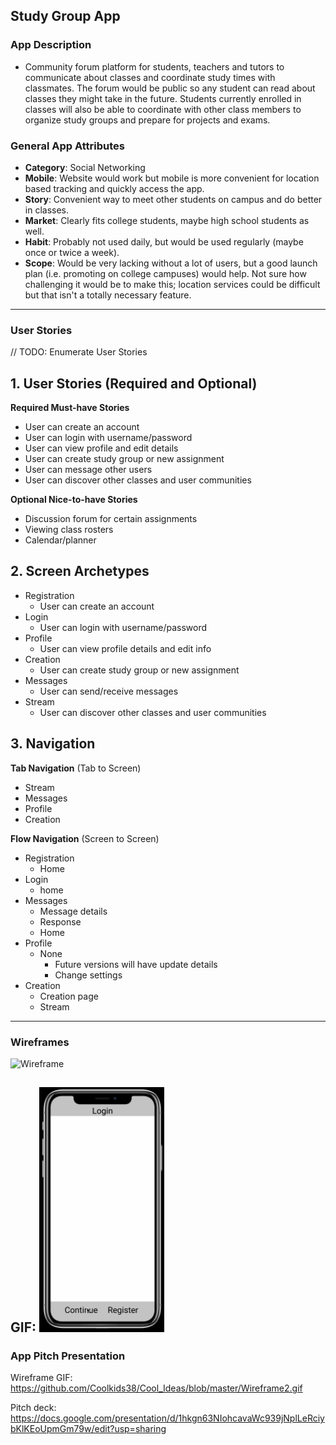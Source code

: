 ## Study Group App

### App Description
  - Community forum platform for students, teachers and tutors to communicate about classes and coordinate study times with classmates. The forum would be public so any student can read about classes they might take in the future. Students currently enrolled in classes will also be able to coordinate with other class members to organize study groups and prepare for projects and exams. 

### General App Attributes


- **Category**: Social Networking
- **Mobile**: Website would work but mobile is more convenient for location based tracking and quickly access the app. 
- **Story**: Convenient way to meet other students on campus and do better in classes.
- **Market**: Clearly fits college students, maybe high school students as well.
- **Habit**: Probably not used daily, but would be used regularly (maybe once or twice a week).
- **Scope**: Would be very lacking without a lot of users, but a good launch plan (i.e. promoting on college campuses) would help. Not sure how challenging it would be to make this; location services could be difficult but that isn't a totally necessary feature.
---

### User Stories
// TODO: Enumerate User Stories

## 1. User Stories (Required and Optional)

**Required Must-have Stories**

 * User can create an account
 * User can login with username/password
 * User can view profile and edit details 
 * User can create study group or new assignment
 * User can message other users
 * User can discover other classes and user communities

**Optional Nice-to-have Stories**

 * Discussion forum for certain assignments
 * Viewing class rosters
 * Calendar/planner

## 2. Screen Archetypes

 * Registration
   * User can create an account
 * Login
   * User can login with username/password
 * Profile
     * User can view profile details and edit info
 * Creation
     * User can create study group or new assignment
 * Messages
     * User can send/receive messages
 * Stream
     * User can discover other classes and user communities

## 3. Navigation

**Tab Navigation** (Tab to Screen)

 * Stream
 * Messages
 * Profile
 * Creation

**Flow Navigation** (Screen to Screen)

 * Registration
    * Home
 * Login
     * home
 * Messages
   * Message details
   * Response
   * Home
 * Profile
     * None
         * Future versions will have update details
         * Change settings
 * Creation
     * Creation page
     * Stream
---

### Wireframes
![Wireframe](https://i.imgur.com/lrAktpt.png)

GIF: <img src="https://github.com/Coolkids38/Cool_Ideas/blob/master/GroupPrototype.gif?raw=true" width=200><br>
---

### App Pitch Presentation
Wireframe GIF: https://github.com/Coolkids38/Cool_Ideas/blob/master/Wireframe2.gif

Pitch deck: https://docs.google.com/presentation/d/1hkgn63NIohcavaWc939jNplLeRciybKlKEoUpmGm79w/edit?usp=sharing
